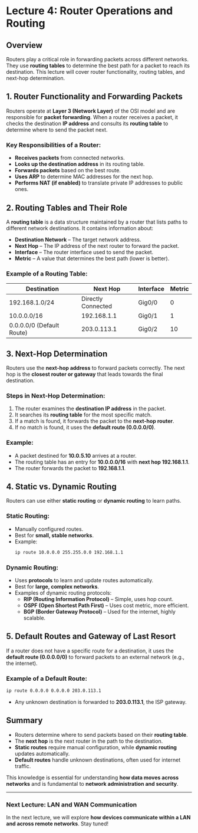 # Lecture 4: Router Operations and Routing

## Overview
Routers play a critical role in forwarding packets across different networks. They use **routing tables** to determine the best path for a packet to reach its destination. This lecture will cover router functionality, routing tables, and next-hop determination.

## 1. Router Functionality and Forwarding Packets
Routers operate at **Layer 3 (Network Layer)** of the OSI model and are responsible for **packet forwarding**. When a router receives a packet, it checks the destination **IP address** and consults its **routing table** to determine where to send the packet next.

### Key Responsibilities of a Router:
- **Receives packets** from connected networks.
- **Looks up the destination address** in its routing table.
- **Forwards packets** based on the best route.
- **Uses ARP** to determine MAC addresses for the next hop.
- **Performs NAT (if enabled)** to translate private IP addresses to public ones.

## 2. Routing Tables and Their Role
A **routing table** is a data structure maintained by a router that lists paths to different network destinations. It contains information about:
- **Destination Network** – The target network address.
- **Next Hop** – The IP address of the next router to forward the packet.
- **Interface** – The router interface used to send the packet.
- **Metric** – A value that determines the best path (lower is better).

### Example of a Routing Table:
| Destination | Next Hop | Interface | Metric |
|------------|---------|-----------|--------|
| 192.168.1.0/24 | Directly Connected | Gig0/0 | 0 |
| 10.0.0.0/16 | 192.168.1.1 | Gig0/1 | 1 |
| 0.0.0.0/0 (Default Route) | 203.0.113.1 | Gig0/2 | 10 |

## 3. Next-Hop Determination
Routers use the **next-hop address** to forward packets correctly. The next hop is the **closest router or gateway** that leads towards the final destination.

### Steps in Next-Hop Determination:
1. The router examines the **destination IP address** in the packet.
2. It searches its **routing table** for the most specific match.
3. If a match is found, it forwards the packet to the **next-hop router**.
4. If no match is found, it uses the **default route (0.0.0.0/0)**.

### Example:
- A packet destined for **10.0.5.10** arrives at a router.
- The routing table has an entry for **10.0.0.0/16** with **next hop 192.168.1.1**.
- The router forwards the packet to **192.168.1.1**.

## 4. Static vs. Dynamic Routing
Routers can use either **static routing** or **dynamic routing** to learn paths.

### Static Routing:
- Manually configured routes.
- Best for **small, stable networks**.
- Example:
  ```bash
  ip route 10.0.0.0 255.255.0.0 192.168.1.1
  ```

### Dynamic Routing:
- Uses **protocols** to learn and update routes automatically.
- Best for **large, complex networks**.
- Examples of dynamic routing protocols:
  - **RIP (Routing Information Protocol)** – Simple, uses hop count.
  - **OSPF (Open Shortest Path First)** – Uses cost metric, more efficient.
  - **BGP (Border Gateway Protocol)** – Used for the internet, highly scalable.

## 5. Default Routes and Gateway of Last Resort
If a router does not have a specific route for a destination, it uses the **default route (0.0.0.0/0)** to forward packets to an external network (e.g., the internet).

### Example of a Default Route:
```bash
ip route 0.0.0.0 0.0.0.0 203.0.113.1
```
- Any unknown destination is forwarded to **203.0.113.1**, the ISP gateway.

## Summary
- Routers determine where to send packets based on their **routing table**.
- The **next hop** is the next router in the path to the destination.
- **Static routes** require manual configuration, while **dynamic routing** updates automatically.
- **Default routes** handle unknown destinations, often used for internet traffic.

This knowledge is essential for understanding **how data moves across networks** and is fundamental to **network administration and security**.

---
###  Next Lecture: LAN and WAN Communication
In the next lecture, we will explore **how devices communicate within a LAN and across remote networks**. Stay tuned! 
